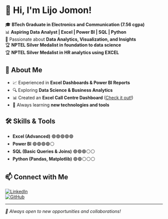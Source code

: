 # 👋 Hi, I'm Lijo Jomon! 

🎓 **BTech Graduate in Electronics and Communication (7.56 cgpa)**  
📊 **Aspiring Data Analyst | Excel | Power BI | SQL | Python**  
🎯 Passionate about **Data Analytics, Visualization, and Insights**  
🏆 **NPTEL Silver Medalist in foundation to data science**  
🏆 **NPTEL Silver Medalist in HR analytics using EXCEL** 

## 🔹 About Me
- 📈 Experienced in **Excel Dashboards & Power BI Reports**
- 🔍 Exploring **Data Science & Business Analytics**
- 📊 Created an **Excel Call Centre Dashboard** ([Check it out!](https://github.com/LIJOpi/your-repo-link))
- 📖 Always learning **new technologies and tools**  

## 🛠️ Skills & Tools
- **Excel (Advanced)** 🟢🟢🟢🟢🟢  
- **Power BI** 🟢🟢🟢🟢⚪  
- **SQL (Basic Queries & Joins)** 🟢🟢🟢⚪⚪  
- **Python (Pandas, Matplotlib)** 🟢🟢⚪⚪⚪  

## 📫 Connect with Me
[![LinkedIn](https://img.shields.io/badge/LinkedIn-Profile-blue?style=flat&logo=linkedin)](https://www.linkedin.com/in/your-profile)  
[![GitHub](https://img.shields.io/badge/GitHub-Portfolio-black?style=flat&logo=github)](https://github.com/LIJOpi)  

---  
_📌 Always open to new opportunities and collaborations!_
